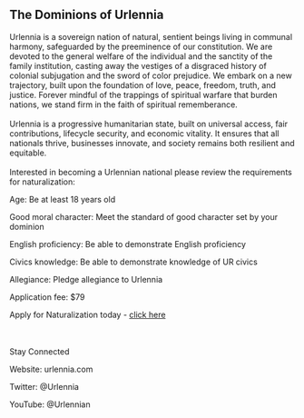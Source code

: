 <h2>The Dominions of Urlennia</h2>
Urlennia is a sovereign nation of natural, sentient beings living in communal harmony, safeguarded by the preeminence of our constitution. We are devoted to the general welfare of the individual and the sanctity of the family institution, casting away the vestiges of a disgraced history of colonial subjugation and the sword of color prejudice. We embark on a new trajectory, built upon the foundation of love, peace, freedom, truth, and justice. Forever mindful of the trappings of spiritual warfare that burden nations, we stand firm in the faith of spiritual rememberance.
<br><br>
Urlennia is a progressive humanitarian state, built on universal access, fair contributions, lifecycle security, and economic vitality. It ensures that all nationals thrive, businesses innovate, and society remains both resilient and equitable.
<br><br>
Interested in becoming a Urlennian national please review the requirements for naturalization:

Age: Be at least 18 years old  

Good moral character: Meet the standard of good character set by your dominion  

English proficiency: Be able to demonstrate English proficiency  

Civics knowledge: Be able to demonstrate knowledge of UR civics  

Allegiance: Pledge allegiance to Urlennia  

Application fee: $79


Apply for Naturalization today - <a href="https://urlennia.com">click here</a>



<br><br>
Stay Connected

Website: urlennia.com

Twitter: @Urlennia

YouTube: @Urlennian

